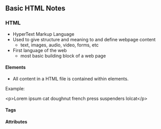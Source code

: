 
## Basic HTML Notes

### HTML
- HyperText Markup Language
- Used to give structure and meaning to and define webpage content 
    - text, images, audio, video, forms, etc
- First language of the web 
    - most basic building block of a web page

#### Elements
- All content in a HTML file is contained within elements. 

Example:

\<p>Lorem ipsum cat doughnut french press suspenders lolcat\</p>


#### Tags

#### Attributes
